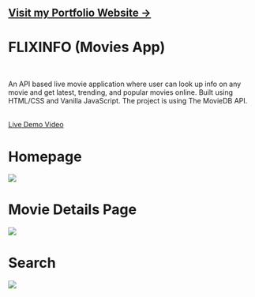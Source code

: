 <h2><a href="https://piyushtekwani.netlify.app/">Visit my Portfolio Website -> </a></h2>
<h1>FLIXINFO (Movies App)</h1><br>
<p>An API based live movie application where user can look up info on any movie and get latest, trending, and popular movies online. Built using HTML/CSS and Vanilla JavaScript. The project is using The MovieDB API. </p><br>
<a href="https://www.linkedin.com/posts/piyush-tekwani-9423ba182_webdevelopment-frontend-html-activity-6809079161857036288-2KAM">Live Demo Video </a> <br>
<h1>Homepage</h1>
<img src="https://user-images.githubusercontent.com/44114775/121999114-872ea100-cdca-11eb-9624-7a5679e8a6c9.png">
<h1>Movie Details Page</h1>
<img src="https://user-images.githubusercontent.com/44114775/121999145-8f86dc00-cdca-11eb-8d27-cc87a3bf9f35.png">
<h1>Search</h1>
<img src="https://user-images.githubusercontent.com/44114775/121999162-94e42680-cdca-11eb-90b4-02e351eaeac0.png">
